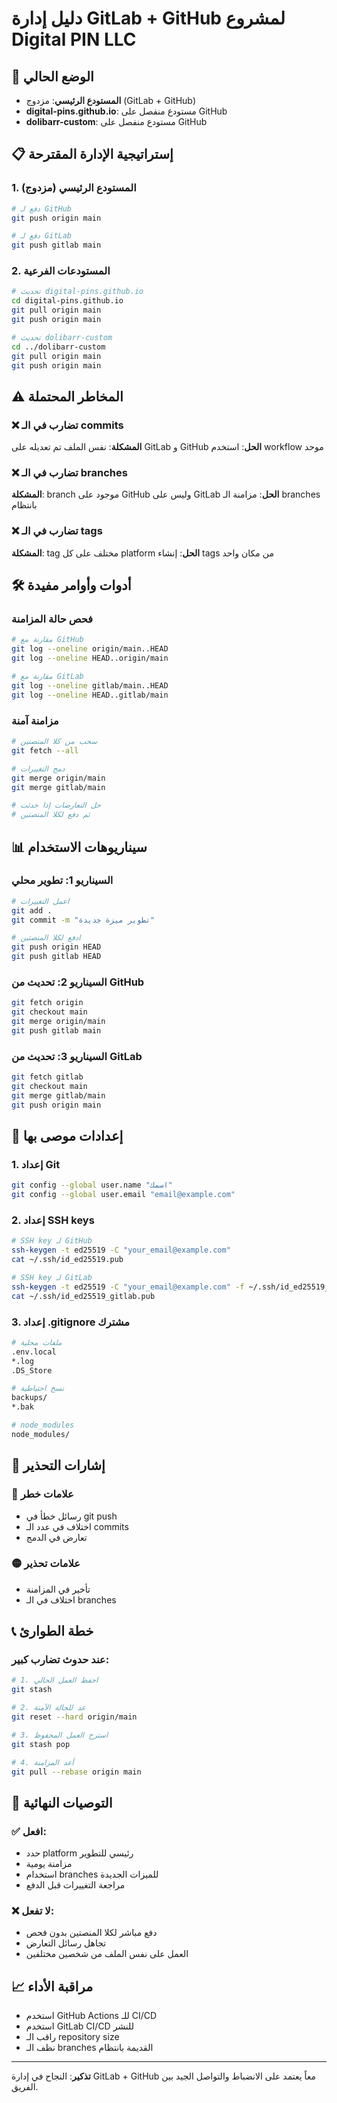 # دليل إدارة GitLab + GitHub لمشروع Digital PIN LLC

## 🎯 الوضع الحالي
- **المستودع الرئيسي**: مزدوج (GitLab + GitHub)
- **digital-pins.github.io**: مستودع منفصل على GitHub
- **dolibarr-custom**: مستودع منفصل على GitHub

## 📋 إستراتيجية الإدارة المقترحة

### 1. المستودع الرئيسي (مزدوج)
```bash
# دفع لـ GitHub
git push origin main

# دفع لـ GitLab
git push gitlab main
```

### 2. المستودعات الفرعية
```bash
# تحديث digital-pins.github.io
cd digital-pins.github.io
git pull origin main
git push origin main

# تحديث dolibarr-custom
cd ../dolibarr-custom
git pull origin main
git push origin main
```

## ⚠️ المخاطر المحتملة

### ❌ تضارب في الـ commits
**المشكلة**: نفس الملف تم تعديله على GitLab و GitHub
**الحل**: استخدم workflow موحد

### ❌ تضارب في الـ branches
**المشكلة**: branch موجود على GitHub وليس على GitLab
**الحل**: مزامنة الـ branches بانتظام

### ❌ تضارب في الـ tags
**المشكلة**: tag مختلف على كل platform
**الحل**: إنشاء tags من مكان واحد

## 🛠️ أدوات وأوامر مفيدة

### فحص حالة المزامنة
```bash
# مقارنة مع GitHub
git log --oneline origin/main..HEAD
git log --oneline HEAD..origin/main

# مقارنة مع GitLab
git log --oneline gitlab/main..HEAD
git log --oneline HEAD..gitlab/main
```

### مزامنة آمنة
```bash
# سحب من كلا المنصتين
git fetch --all

# دمج التغييرات
git merge origin/main
git merge gitlab/main

# حل التعارضات إذا حدثت
# ثم دفع لكلا المنصتين
```

## 📊 سيناريوهات الاستخدام

### السيناريو 1: تطوير محلي
```bash
# اعمل التغييرات
git add .
git commit -m "تطوير ميزة جديدة"

# ادفع لكلا المنصتين
git push origin HEAD
git push gitlab HEAD
```

### السيناريو 2: تحديث من GitHub
```bash
git fetch origin
git checkout main
git merge origin/main
git push gitlab main
```

### السيناريو 3: تحديث من GitLab
```bash
git fetch gitlab
git checkout main
git merge gitlab/main
git push origin main
```

## 🔧 إعدادات موصى بها

### 1. إعداد Git
```bash
git config --global user.name "اسمك"
git config --global user.email "email@example.com"
```

### 2. إعداد SSH keys
```bash
# SSH key لـ GitHub
ssh-keygen -t ed25519 -C "your_email@example.com"
cat ~/.ssh/id_ed25519.pub

# SSH key لـ GitLab
ssh-keygen -t ed25519 -C "your_email@example.com" -f ~/.ssh/id_ed25519_gitlab
cat ~/.ssh/id_ed25519_gitlab.pub
```

### 3. إعداد .gitignore مشترك
```bash
# ملفات محلية
.env.local
*.log
.DS_Store

# نسخ احتياطية
backups/
*.bak

# node_modules
node_modules/
```

## 🚨 إشارات التحذير

### 🔴 علامات خطر
- رسائل خطأ في git push
- اختلاف في عدد الـ commits
- تعارض في الدمج

### 🟡 علامات تحذير
- تأخير في المزامنة
- اختلاف في الـ branches

## 📞 خطة الطوارئ

### عند حدوث تضارب كبير:
```bash
# 1. احفظ العمل الحالي
git stash

# 2. عد للحالة الآمنة
git reset --hard origin/main

# 3. استرج العمل المحفوظ
git stash pop

# 4. أعد المزامنة
git pull --rebase origin main
```

## 🎯 التوصيات النهائية

### ✅ افعل:
- حدد platform رئيسي للتطوير
- مزامنة يومية
- استخدام branches للميزات الجديدة
- مراجعة التغييرات قبل الدفع

### ❌ لا تفعل:
- دفع مباشر لكلا المنصتين بدون فحص
- تجاهل رسائل التعارض
- العمل على نفس الملف من شخصين مختلفين

## 📈 مراقبة الأداء
- استخدم GitHub Actions للـ CI/CD
- استخدم GitLab CI/CD للنشر
- راقب الـ repository size
- نظف الـ branches القديمة بانتظام

---

**تذكير**: النجاح في إدارة GitLab + GitHub معاً يعتمد على الانضباط والتواصل الجيد بين الفريق.
